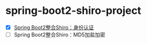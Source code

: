 # spring-boot2-shiro-project

- [x] [Spring Boot2整合Shiro：身份认证](https://zhaodongxx.github.io/2018/03/30/spring-boot2%E6%95%B4%E5%90%88shiro%EF%BC%9A%E8%BA%AB%E4%BB%BD%E8%AE%A4%E8%AF%81/)
- [ ] Spring Boot2整合Shiro：MD5加盐加密
